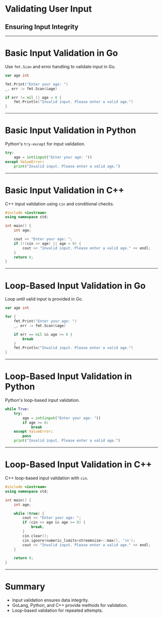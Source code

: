 # Validating User Input
## Ensuring Input Integrity

---

# Basic Input Validation in Go

Use `fmt.Scan` and error handling to validate input in Go.

```go
var age int

fmt.Print("Enter your age: ")
_, err := fmt.Scan(&age)

if err != nil || age < 0 {
    fmt.Println("Invalid input. Please enter a valid age.")
}
```
---

# Basic Input Validation in Python

Python's `try-except` for input validation.

```python
try:
    age = int(input("Enter your age: "))
except ValueError:
    print("Invalid input. Please enter a valid age.")
```

---

# Basic Input Validation in C++

C++ input validation using `cin` and conditional checks.

```cpp
#include <iostream>
using namespace std;

int main() {
    int age;

    cout << "Enter your age: ";
    if (!(cin >> age) || age < 0) {
        cout << "Invalid input. Please enter a valid age." << endl;
    }
    return 0;
}
```
---

# Loop-Based Input Validation in Go

Loop until valid input is provided in Go.

```go
var age int

for {
    fmt.Print("Enter your age: ")
    _, err := fmt.Scan(&age)

    if err == nil && age >= 0 {
        break
    }
    fmt.Println("Invalid input. Please enter a valid age.")
}
```

---

# Loop-Based Input Validation in Python

Python's loop-based input validation.

```python
while True:
    try:
        age = int(input("Enter your age: "))
        if age >= 0:
            break
    except ValueError:
        pass
    print("Invalid input. Please enter a valid age.")
```

---

# Loop-Based Input Validation in C++

C++ loop-based input validation with `cin`.

```cpp
#include <iostream>
using namespace std;

int main() {
    int age;

    while (true) {
        cout << "Enter your age: ";
        if (cin >> age && age >= 0) {
            break;
        }
        cin.clear();
        cin.ignore(numeric_limits<streamsize>::max(), '\n');
        cout << "Invalid input. Please enter a valid age." << endl;
    }

    return 0;
}
```
---

# Summary
- Input validation ensures data integrity.
- GoLang, Python, and C++ provide methods for validation.
- Loop-based validation for repeated attempts.
